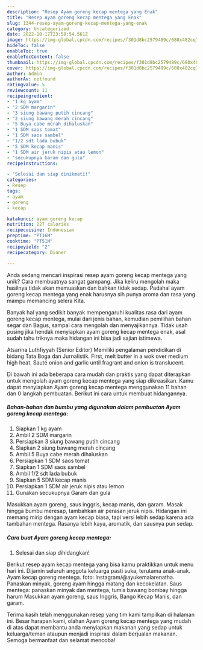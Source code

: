 ```yaml
---
description: "Resep Ayam goreng kecap mentega yang Enak"
title: "Resep Ayam goreng kecap mentega yang Enak"
slug: 1344-resep-ayam-goreng-kecap-mentega-yang-enak
category: Uncategorized
date: 2022-10-17T23:58:54.561Z
image: https://img-global.cpcdn.com/recipes/f301d8bc2579489c/680x482cq70/ayam-goreng-kecap-mentega-foto-resep-utama.jpg
hideToc: false
enableToc: true
enableTocContent: false
thumbnail: https://img-global.cpcdn.com/recipes/f301d8bc2579489c/680x482cq70/ayam-goreng-kecap-mentega-foto-resep-utama.jpg
cover: https://img-global.cpcdn.com/recipes/f301d8bc2579489c/680x482cq70/ayam-goreng-kecap-mentega-foto-resep-utama.jpg
author: Admin
authorAv: notfound
ratingvalue: 5
reviewcount: 11
recipeingredient:
- "1 kg ayam"
- "2 SDM margarin"
- "3 siung bawang putih cincang"
- "2 siung bawang merah cincang"
- "5 Buya cabe merah dihaluskan"
- "1 SDM saos tomat"
- "1 SDM saos sambel"
- "1/2 sdt lada bubuk"
- "5 SDM kecap manis"
- "1 SDM air jeruk nipis atau lemon"
- "secukupnya Garam dan gula"
recipeinstructions:

- "Selesai dan siap dinikmati!"
categories:
- Resep
tags:
- ayam
- goreng
- kecap

katakunci: ayam goreng kecap 
nutrition: 227 calories
recipecuisine: Indonesian
preptime: "PT16M"
cooktime: "PT51M"
recipeyield: "2"
recipecategory: Dinner

---
```





Anda sedang mencari inspirasi resep ayam goreng kecap mentega yang unik? Cara membuatnya sangat gampang. Jika keliru mengolah maka hasilnya tidak akan memuaskan dan bahkan tidak sedap. Padahal ayam goreng kecap mentega yang enak harusnya sih punya aroma dan rasa yang mampu memancing selera Kita.





Banyak hal yang sedikit banyak mempengaruhi kualitas rasa dari ayam goreng kecap mentega, mulai dari jenis bahan, kemudian pemilihan bahan segar dan Bagus, sampai cara mengolah dan menyajikannya. Tidak usah pusing jika hendak menyiapkan ayam goreng kecap mentega enak,      asal sudah tahu triknya maka hidangan ini bisa jadi sajian istimewa.














Atsarina Luthfiyyah (Senior Editor) Memiliki pengalaman pendidikan di bidang Tata Boga dan Jurnalistik. First, melt butter in a wok over medium high heat. Sauté onion and garlic until fragrant and onion is translucent.






Di bawah ini ada beberapa cara mudah dan praktis yang dapat diterapkan untuk mengolah ayam goreng kecap mentega yang siap dikreasikan. Kamu dapat menyiapkan Ayam goreng kecap mentega menggunakan 11 bahan dan 0 langkah pembuatan. Berikut ini cara untuk membuat hidangannya.

<!--inarticleads1-->

##### Bahan-bahan dan bumbu yang digunakan dalam pembuatan Ayam goreng kecap mentega:

1. Siapkan 1 kg ayam
1. Ambil 2 SDM margarin
1. Persiapkan 3 siung bawang putih cincang
1. Siapkan 2 siung bawang merah cincang
1. Ambil 5 Buya cabe merah dihaluskan
1. Persiapkan 1 SDM saos tomat
1. Siapkan 1 SDM saos sambel
1. Ambil 1/2 sdt lada bubuk
1. Siapkan 5 SDM kecap manis
1. Persiapkan 1 SDM air jeruk nipis atau lemon
1. Gunakan secukupnya Garam dan gula


Masukkan ayam goreng, saus inggris, kecap manis, dan garam. Masak hingga bumbu meresap, tambahkan air perasan jeruk nipis. Hidangan ini memang mirip dengan ayam kecap biasa, tapi versi lebih sedap karena ada tambahan mentega. Rasanya lebih kaya, aromatik, dan sausnya pun sedap. 

<!--inarticleads2-->

##### Cara buat Ayam goreng kecap mentega:


1. Selesai dan siap dihidangkan!

Berikut resep ayam kecap mentega yang bisa kamu praktikkan untuk menu hari ini. Dijamin seluruh anggota keluarga pasti suka, terutama anak-anak. Ayam kecap goreng mentega. foto: Instagram/@ayukemalarenatha. Panaskan minyak, goreng ayam hingga matang dan kecokelatan. Saus mentega: panaskan minyak dan mentega, tumis bawang bombay hingga harum Masukkan ayam goreng, saus Inggris, Bango Kecap Manis, dan garam. 

Terima kasih telah menggunakan resep yang tim kami tampilkan di halaman ini. Besar harapan kami, olahan Ayam goreng kecap mentega yang mudah di atas dapat membantu anda menyiapkan makanan yang sedap untuk keluarga/teman ataupun menjadi inspirasi dalam berjualan makanan. Semoga bermanfaat dan selamat mencoba!

